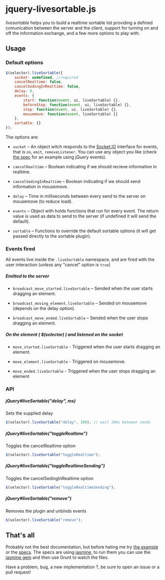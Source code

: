jquery-livesortable.js
===================

_livesortable_ helps you to build a realtime sortable list providing a defined comunication between the server and the client, support for turning on and off the information exchange, and a few more options to play with.

Usage
-----

### Default options
```javascript
$(selector).liveSortable({
    socket: undefined, //required
    cancelRealtime: false,
    cancelSedingInRealtime: false,
    delay: 0,
    events: {
        start: function(event, ui, liveSortable) {},
        beforeStop: function(event, ui, liveSortable) {},
        stop: function(event, ui, liveSortable) {},
        mousemove: function(event, liveSortable) {}
    },
    sortable: {}
});
```
The options are:
* `socket` – An object witch responds to the [Socket.IO](http://socket.io) interface for events, that is `on`, `emit`, `removeListener`. You can use any object you like (check [the spec](https://github.com/NicoSantangelo/jquery-livesortable.js/blob/master/spec/javascripts/helpers/spec_helper.js#L59) for an example using jQuery events).

* `cancelRealtime` – Boolean indicating if we should recieve information in realtime.

* `cancelSedingInRealtime` – Boolean indicating if we should send information in mousemove.

* `delay` – Time in milliseconds between every send to the server on mousemove (to reduce load).

* `events` – Object with holds functions that run for every event. The return value is used as data to send to the server (if undefined it will send the default).

* `sortable` – Functions to override the default sortable options (it will get passed directly to the sortable plugin).

### Events fired
All events live inside the `.liveSortable` namespace, and are fired with the user interaction (unless any "cancel" option is `true`)

##### Emitted to the server

* `broadcast_move_started.liveSortable` – Sended when the user starts dragging an element.

* `broadcast_moving_element.liveSortable` – Sended on mousemove (depends on the delay option).

* `broadcast_move_ended.liveSortable` – Sended when the user stops dragging an element.

##### On the element ( $(selector) ) and listened on the socket

* `move_started.liveSortable` -  Triggered when the user starts dragging an element.

* `move_element.liveSortable` - Triggered on mousemove.

* `move_ended.liveSortable` - Triggered when the user stops dragging an element


### API

##### jQuery#liveSortable("delay", ms)
Sets the supplied delay

```javascript
$(selector).liveSortable("delay", 100); // wait 10ms between sends
```

##### jQuery#liveSortable("toggleRealtime")
Toggles the cancelRealtime option

```javascript
$(selector).liveSortable("toggleRealtime");
```
##### jQuery#liveSortable("toggleRealtimeSending")
Toggles the cancelSedingInRealtime option

```javascript
$(selector).liveSortable("toggleRealtimeSending");
```

##### jQuery#liveSortable("remove")
Removes the plugin and unbinds events

```javascript
$(selector).liveSortable("remove");
```


That's all
-----

Probably not the best documentation, but before hating me try [the example](https://github.com/NicoSantangelo/jquery-livesortable.js/tree/master/example) or the [specs](https://github.com/NicoSantangelo/jquery-livesortable.js/tree/master/spec/javascripts). The specs are using [jasmine](http://pivotal.github.io/jasmine/), to run them you can use the [jasmine gem](https://github.com/pivotal/jasmine-gem) and then use Grunt to watch the files.

Have a problem, bug, a new implementation ?, be sure to open an issue or a pull request!